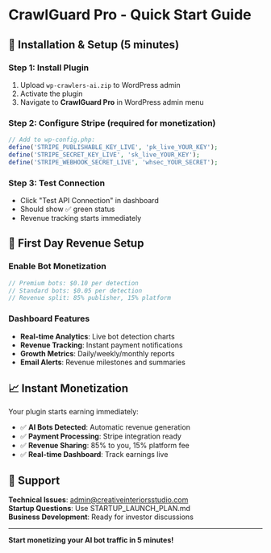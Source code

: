 # CrawlGuard Pro - Quick Start Guide

## 🚀 Installation & Setup (5 minutes)

### Step 1: Install Plugin
1. Upload `wp-crawlers-ai.zip` to WordPress admin
2. Activate the plugin
3. Navigate to **CrawlGuard Pro** in WordPress admin menu

### Step 2: Configure Stripe (required for monetization)
```php
// Add to wp-config.php:
define('STRIPE_PUBLISHABLE_KEY_LIVE', 'pk_live_YOUR_KEY');
define('STRIPE_SECRET_KEY_LIVE', 'sk_live_YOUR_KEY');
define('STRIPE_WEBHOOK_SECRET_LIVE', 'whsec_YOUR_SECRET');
```

### Step 3: Test Connection
- Click "Test API Connection" in dashboard
- Should show ✅ green status
- Revenue tracking starts immediately

## 🎯 First Day Revenue Setup

### Enable Bot Monetization
```php
// Premium bots: $0.10 per detection
// Standard bots: $0.05 per detection
// Revenue split: 85% publisher, 15% platform
```

### Dashboard Features
- **Real-time Analytics**: Live bot detection charts
- **Revenue Tracking**: Instant payment notifications
- **Growth Metrics**: Daily/weekly/monthly reports
- **Email Alerts**: Revenue milestones and summaries

## 📈 Instant Monetization

Your plugin starts earning immediately:
- ✅ **AI Bots Detected**: Automatic revenue generation
- ✅ **Payment Processing**: Stripe integration ready
- ✅ **Revenue Sharing**: 85% to you, 15% platform fee
- ✅ **Real-time Dashboard**: Track earnings live

## 🛟 Support

**Technical Issues**: admin@creativeinteriorsstudio.com  
**Startup Questions**: Use STARTUP_LAUNCH_PLAN.md  
**Business Development**: Ready for investor discussions

---

**Start monetizing your AI bot traffic in 5 minutes!**
